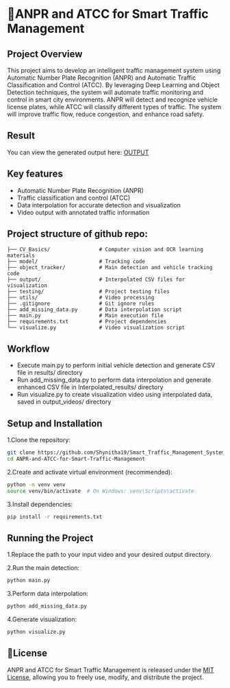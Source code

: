 # 🚦ANPR and ATCC for Smart Traffic Management

## Project Overview

This project aims to develop an intelligent traffic management system using Automatic Number Plate Recognition (ANPR) and Automatic Traffic Classification and Control (ATCC). By leveraging Deep Learning and Object Detection techniques, the system will automate traffic monitoring and control in smart city environments. ANPR will detect and recognize vehicle license plates, while ATCC will classify different types of traffic. The system will improve traffic flow, reduce congestion, and enhance road safety.

## Result

You can view the generated output here:
[OUTPUT](https://drive.google.com/file/d/1yjo6N0LJwBEIat62lE0guGuzFEQ9ESvC/view?usp=drive_link)

## Key features

- Automatic Number Plate Recognition (ANPR)
- Traffic classification and control (ATCC)
- Data interpolation for accurate detection and visualization
- Video output with annotated traffic information

## Project structure of github repo:

```
├── CV_Basics/                # Computer vision and OCR learning materials
├── model/                    # Tracking code
├── object_tracker/           # Main detection and vehicle tracking code
├── output/                   # Interpolated CSV files for visualization
├── testing/                  # Project testing files
├── utils/                    # Video processing
├── .gitignore                # Git ignore rules
├── add_missing_data.py       # Data interpolation script
├── main.py                   # Main execution file
├── requirements.txt          # Project dependencies
└── visualize.py              # Video visualization script
```

## Workflow

- Execute main.py to perform initial vehicle detection and generate CSV file in results/ directory
- Run add_missing_data.py to perform data interpolation and generate enhanced CSV file in Interpolated_results/ directory
- Run visualize.py to create visualization video using interpolated data, saved in output_videos/ directory

## Setup and Installation

1.Clone the repository:
  ```bash
  git clone https://github.com/Shynitha19/Smart_Traffic_Management_System
  cd ANPR-and-ATCC-for-Smart-Traffic-Management
  ```

2.Create and activate virtual environment (recommended):
  ```bash
  python -m venv venv
  source venv/bin/activate  # On Windows: venv\Scripts\activate
  ```

3.Install dependencies:
  ```bash
  pip install -r requirements.txt
  ```

## Running the Project

1.Replace the path to your input video and your desired output directory.

2.Run the main detection:
  ```bash
  python main.py
  ```

3.Perform data interpolation:
  ```bash
  python add_missing_data.py
  ```

4.Generate visualization:
  ```bash
  python visualize.py
  ```

## 📄License

ANPR and ATCC for Smart Traffic Management is released under the [MIT License](License), allowing you to freely use, modify, and distribute the project.
